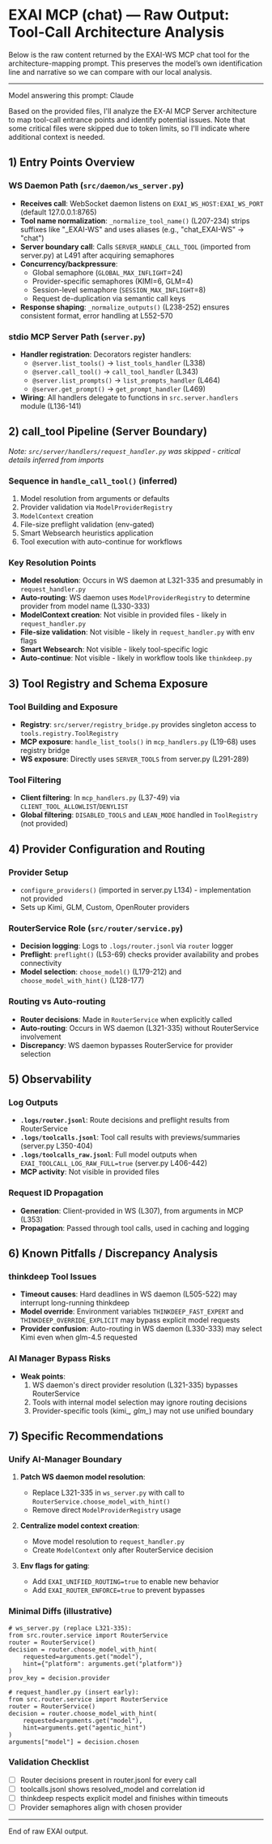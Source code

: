 # EXAI MCP (chat) — Raw Output: Tool-Call Architecture Analysis

Below is the raw content returned by the EXAI-WS MCP chat tool for the architecture-mapping prompt. This preserves the model’s own identification line and narrative so we can compare with our local analysis.

---

Model answering this prompt: Claude

Based on the provided files, I'll analyze the EX-AI MCP Server architecture to map tool-call entrance points and identify potential issues. Note that some critical files were skipped due to token limits, so I'll indicate where additional context is needed.

## 1) Entry Points Overview

### WS Daemon Path (`src/daemon/ws_server.py`)
- **Receives call**: WebSocket daemon listens on `EXAI_WS_HOST:EXAI_WS_PORT` (default 127.0.0.1:8765)
- **Tool name normalization**: `_normalize_tool_name()` (L207-234) strips suffixes like "_EXAI-WS" and uses aliases (e.g., "chat_EXAI-WS" → "chat")
- **Server boundary call**: Calls `SERVER_HANDLE_CALL_TOOL` (imported from server.py) at L491 after acquiring semaphores
- **Concurrency/backpressure**: 
  - Global semaphore (`GLOBAL_MAX_INFLIGHT`=24)
  - Provider-specific semaphores (KIMI=6, GLM=4)
  - Session-level semaphore (`SESSION_MAX_INFLIGHT`=8)
  - Request de-duplication via semantic call keys
- **Response shaping**: `_normalize_outputs()` (L238-252) ensures consistent format, error handling at L552-570

### stdio MCP Server Path (`server.py`)
- **Handler registration**: Decorators register handlers:
  - `@server.list_tools()` → `list_tools_handler` (L338)
  - `@server.call_tool()` → `call_tool_handler` (L343)
  - `@server.list_prompts()` → `list_prompts_handler` (L464)
  - `@server.get_prompt()` → `get_prompt_handler` (L469)
- **Wiring**: All handlers delegate to functions in `src.server.handlers` module (L136-141)

## 2) call_tool Pipeline (Server Boundary)

*Note: `src/server/handlers/request_handler.py` was skipped - critical details inferred from imports*

### Sequence in `handle_call_tool()` (inferred)
1. Model resolution from arguments or defaults
2. Provider validation via `ModelProviderRegistry`
3. `ModelContext` creation
4. File-size preflight validation (env-gated)
5. Smart Websearch heuristics application
6. Tool execution with auto-continue for workflows

### Key Resolution Points
- **Model resolution**: Occurs in WS daemon at L321-335 and presumably in `request_handler.py`
- **Auto-routing**: WS daemon uses `ModelProviderRegistry` to determine provider from model name (L330-333)
- **ModelContext creation**: Not visible in provided files - likely in `request_handler.py`
- **File-size validation**: Not visible - likely in `request_handler.py` with env flags
- **Smart Websearch**: Not visible - likely tool-specific logic
- **Auto-continue**: Not visible - likely in workflow tools like `thinkdeep.py`

## 3) Tool Registry and Schema Exposure

### Tool Building and Exposure
- **Registry**: `src/server/registry_bridge.py` provides singleton access to `tools.registry.ToolRegistry`
- **MCP exposure**: `handle_list_tools()` in `mcp_handlers.py` (L19-68) uses registry bridge
- **WS exposure**: Directly uses `SERVER_TOOLS` from server.py (L291-289)

### Tool Filtering
- **Client filtering**: In `mcp_handlers.py` (L37-49) via `CLIENT_TOOL_ALLOWLIST`/`DENYLIST`
- **Global filtering**: `DISABLED_TOOLS` and `LEAN_MODE` handled in `ToolRegistry` (not provided)

## 4) Provider Configuration and Routing

### Provider Setup
- `configure_providers()` (imported in server.py L134) - implementation not provided
- Sets up Kimi, GLM, Custom, OpenRouter providers

### RouterService Role (`src/router/service.py`)
- **Decision logging**: Logs to `.logs/router.jsonl` via `router` logger
- **Preflight**: `preflight()` (L53-69) checks provider availability and probes connectivity
- **Model selection**: `choose_model()` (L179-212) and `choose_model_with_hint()` (L128-177)

### Routing vs Auto-routing
- **Router decisions**: Made in `RouterService` when explicitly called
- **Auto-routing**: Occurs in WS daemon (L321-335) without RouterService involvement
- **Discrepancy**: WS daemon bypasses RouterService for provider selection

## 5) Observability

### Log Outputs
- **`.logs/router.jsonl`**: Route decisions and preflight results from RouterService
- **`.logs/toolcalls.jsonl`**: Tool call results with previews/summaries (server.py L350-404)
- **`.logs/toolcalls_raw.jsonl`**: Full model outputs when `EXAI_TOOLCALL_LOG_RAW_FULL=true` (server.py L406-442)
- **MCP activity**: Not visible in provided files

### Request ID Propagation
- **Generation**: Client-provided in WS (L307), from arguments in MCP (L353)
- **Propagation**: Passed through tool calls, used in caching and logging

## 6) Known Pitfalls / Discrepancy Analysis

### thinkdeep Tool Issues
- **Timeout causes**: Hard deadlines in WS daemon (L505-522) may interrupt long-running thinkdeep
- **Model override**: Environment variables `THINKDEEP_FAST_EXPERT` and `THINKDEEP_OVERRIDE_EXPLICIT` may bypass explicit model requests
- **Provider confusion**: Auto-routing in WS daemon (L330-333) may select Kimi even when glm-4.5 requested

### AI Manager Bypass Risks
- **Weak points**: 
  1. WS daemon's direct provider resolution (L321-335) bypasses RouterService
  2. Tools with internal model selection may ignore routing decisions
  3. Provider-specific tools (kimi_*, glm_*) may not use unified boundary

## 7) Specific Recommendations

### Unify AI-Manager Boundary
1. **Patch WS daemon model resolution**:
   - Replace L321-335 in `ws_server.py` with call to `RouterService.choose_model_with_hint()`
   - Remove direct `ModelProviderRegistry` usage

2. **Centralize model context creation**:
   - Move model resolution to `request_handler.py`
   - Create `ModelContext` only after RouterService decision

3. **Env flags for gating**:
   - Add `EXAI_UNIFIED_ROUTING=true` to enable new behavior
   - Add `EXAI_ROUTER_ENFORCE=true` to prevent bypasses

### Minimal Diffs (illustrative)
```
# ws_server.py (replace L321-335):
from src.router.service import RouterService
router = RouterService()
decision = router.choose_model_with_hint(
    requested=arguments.get("model"),
    hint={"platform": arguments.get("platform")}
)
prov_key = decision.provider
```

```
# request_handler.py (insert early):
from src.router.service import RouterService
router = RouterService()
decision = router.choose_model_with_hint(
    requested=arguments.get("model"),
    hint=arguments.get("agentic_hint")
)
arguments["model"] = decision.chosen
```

### Validation Checklist
- [ ] Router decisions present in router.jsonl for every call
- [ ] toolcalls.jsonl shows resolved_model and correlation id
- [ ] thinkdeep respects explicit model and finishes within timeouts
- [ ] Provider semaphores align with chosen provider

---

End of raw EXAI output.

